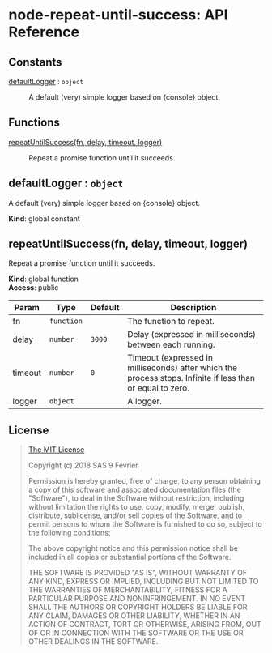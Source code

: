 # node-repeat-until-success: API Reference

## Constants

<dl>
<dt><a href="#defaultLogger">defaultLogger</a> : <code>object</code></dt>
<dd><p>A default (very) simple logger based on {console} object.</p>
</dd>
</dl>

## Functions

<dl>
<dt><a href="#repeatUntilSuccess">repeatUntilSuccess(fn, delay, timeout, logger)</a></dt>
<dd><p>Repeat a promise function until it succeeds.</p>
</dd>
</dl>

<a name="defaultLogger"></a>

## defaultLogger : <code>object</code>
A default (very) simple logger based on {console} object.

**Kind**: global constant  
<a name="repeatUntilSuccess"></a>

## repeatUntilSuccess(fn, delay, timeout, logger)
Repeat a promise function until it succeeds.

**Kind**: global function  
**Access**: public  

| Param | Type | Default | Description |
| --- | --- | --- | --- |
| fn | <code>function</code> |  | The function to repeat. |
| delay | <code>number</code> | <code>3000</code> | Delay (expressed in milliseconds) between each running. |
| timeout | <code>number</code> | <code>0</code> | Timeout (expressed in milliseconds) after which the process stops.                           Infinite if less than or equal to zero. |
| logger | <code>object</code> |  | A logger. |


## <a name="license"> License

>
> [The MIT License](https://opensource.org/licenses/MIT)
>
> Copyright (c) 2018 SAS 9 Février
>
> Permission is hereby granted, free of charge, to any person obtaining a copy
> of this software and associated documentation files (the "Software"), to deal
> in the Software without restriction, including without limitation the rights
> to use, copy, modify, merge, publish, distribute, sublicense, and/or sell
> copies of the Software, and to permit persons to whom the Software is
> furnished to do so, subject to the following conditions:
>
> The above copyright notice and this permission notice shall be included in all
> copies or substantial portions of the Software.
>
> THE SOFTWARE IS PROVIDED "AS IS", WITHOUT WARRANTY OF ANY KIND, EXPRESS OR
> IMPLIED, INCLUDING BUT NOT LIMITED TO THE WARRANTIES OF MERCHANTABILITY,
> FITNESS FOR A PARTICULAR PURPOSE AND NONINFRINGEMENT. IN NO EVENT SHALL THE
>AUTHORS OR COPYRIGHT HOLDERS BE LIABLE FOR ANY CLAIM, DAMAGES OR OTHER
> LIABILITY, WHETHER IN AN ACTION OF CONTRACT, TORT OR OTHERWISE, ARISING FROM,
> OUT OF OR IN CONNECTION WITH THE SOFTWARE OR THE USE OR OTHER DEALINGS IN THE
> SOFTWARE.
>
